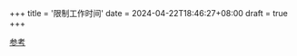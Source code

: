 +++
title = '限制工作时间'
date = 2024-04-22T18:46:27+08:00
draft = true
+++

[参考](https://www.darencademy.com/article/view/id/17134)
